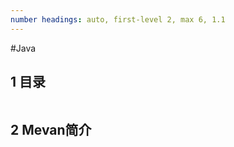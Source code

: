 ```yaml
---
number headings: auto, first-level 2, max 6, 1.1
---
```

#Java 

## 1 目录

```toc
```

## 2 Mevan简介




